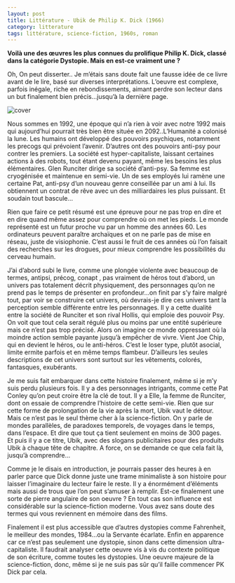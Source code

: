 ```yaml
---
layout: post
title: Littérature - Ubik de Philip K. Dick (1966)
category: litterature
tags: littérature, science-fiction, 1960s, roman
---
```


**Voilà une des œuvres les plus connues du prolifique Philip K. Dick, classé dans la catégorie Dystopie. Mais en est-ce vraiment une ?**

Oh, On peut disserter.. Je m’étais sans doute fait une fausse idée de ce livre avant de le lire, basé sur diverses interprétations. L’oeuvre est complexe, parfois inégale, riche en rebondissements, aimant perdre son lecteur dans un but finalement bien précis…jusqu’à la dernière page.

![cover](https://cheziceman.files.wordpress.com/2020/04/ubik.jpg)

Nous sommes en 1992, une époque qui n’a rien à voir avec notre 1992 mais qui aujourd’hui pourrait très bien être située en 2092..L’Humanité a colonisé la lune. Les humains ont développé des pouvoirs psychiques, notamment les precogs qui prévoient l’avenir. D’autres ont des pouvoirs anti-psy pour contrer les premiers. La société est hyper-capitaliste, laissant certaines actions à des robots, tout étant devenu payant, même les besoins les plus élémentaires. Glen Runciter dirige sa société d’anti-psy. Sa femme est cryogénisée et maintenue en semi-vie. Un de ses employés lui ramène une certaine Pat, anti-psy d’un nouveau genre conseillée par un ami à lui. Ils obtiennent un contrat de rêve avec un des milliardaires les plus puissant. Et soudain tout bascule…

Rien que faire ce petit résumé est une épreuve pour ne pas trop en dire et en dire quand même assez pour comprendre où on met les pieds. Le monde représenté est un futur proche vu par un homme des années 60. Les ordinateurs peuvent paraître archaïques et on ne parle pas de mise en réseau, juste de visiophonie. C’est aussi le fruit de ces années où l’on faisait des recherches sur les drogues, pour mieux comprendre les possibilités du cerveau humain.

J’ai d’abord subi le livre, comme une plongée violente avec beaucoup de termes, antipsi, précog, conapt , pas vraiment de héros tout d’abord, un univers pas totalement décrit physiquement, des personnages qu’on ne prend pas le temps de présenter en profondeur…on finit par s’y faire malgré tout, par voir se construire cet univers, où devrais-je dire ces univers tant la perception semble différente entre les personnages. Il y a cette dualité entre la société de Runciter et son rival Hollis, qui emploie des pouvoir Psy. On voit que tout cela serait régulé plus ou moins par une entité supérieure mais ce n’est pas trop précisé. Alors on imagine ce monde oppressant où la moindre action semble payante jusqu’à empêcher de vivre. Vient Joe Chip, qui en devient le héros, ou le anti-héros. C’est le loser type, plutôt asocial, limite ermite parfois et en même temps flambeur. D’ailleurs les seules descriptions de cet univers sont surtout sur les vêtements, colorés, fantasques, exubérants.

Je me suis fait embarquer dans cette histoire finalement, même si je m’y suis perdu plusieurs fois. Il y a des personnages intrigants, comme cette Pat Conley qu’on peut croire être la clé de tout. Il y a Elle, la femme de Runciter, dont on essaie de comprendre l’histoire de cette semi-vie. Rien que sur cette forme de prolongation de la vie après la mort, Ubik vaut le détour. Mais ce n’est pas le seul thème cher à la science-fiction. On y parle de mondes parallèles, de paradoxes temporels, de voyages dans le temps, dans l’espace. Et dire que tout ça tient seulement en moins de 300 pages. Et puis il y a ce titre, Ubik, avec des slogans publicitaires pour des produits Ubik à chaque tête de chapitre. A force, on se demande ce que cela fait là, jusqu’à comprendre…

Comme je le disais en introduction, je pourrais passer des heures à en parler parce que Dick donne juste une trame minimaliste à son histoire pour laisser l’imaginaire du lecteur faire le reste. Il y a énormément d’éléments mais aussi de trous que l’on peut s’amuser à remplir. Est-ce finalement une sorte de pierre angulaire de son oeuvre ? En tout cas son influence est considérable sur la science-fiction moderne. Vous avez sans doute des termes qui vous reviennent en mémoire dans des films.

Finalement il est plus accessible que d’autres dystopies comme Fahrenheit, le meilleur des mondes, 1984…ou la Servante écarlate. Enfin en apparence car ce n’est pas seulement une dystopie, sinon dans cette dimension ultra-capitaliste. Il faudrait analyser cette oeuvre vis à vis du contexte politique de son écriture, comme toutes les dystopies. Une oeuvre majeure de la science-fiction, donc, même si je ne suis pas sûr qu’il faille commencer PK Dick par cela.


